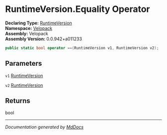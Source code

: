 ﻿<!--  
  <auto-generated>   
    The contents of this file were generated by a tool.  
    Changes to this file may be list if the file is regenerated  
  </auto-generated>   
-->

# RuntimeVersion.Equality Operator

**Declaring Type:** [RuntimeVersion](../index.md)  
**Namespace:** [Velopack](../../index.md)  
**Assembly:** Velopack  
**Assembly Version:** 0.0.942+a011233

```csharp
public static bool operator ==(RuntimeVersion v1, RuntimeVersion v2);
```

## Parameters

`v1`  [RuntimeVersion](../index.md)

`v2`  [RuntimeVersion](../index.md)

## Returns

bool

___

*Documentation generated by [MdDocs](https://github.com/ap0llo/mddocs)*
